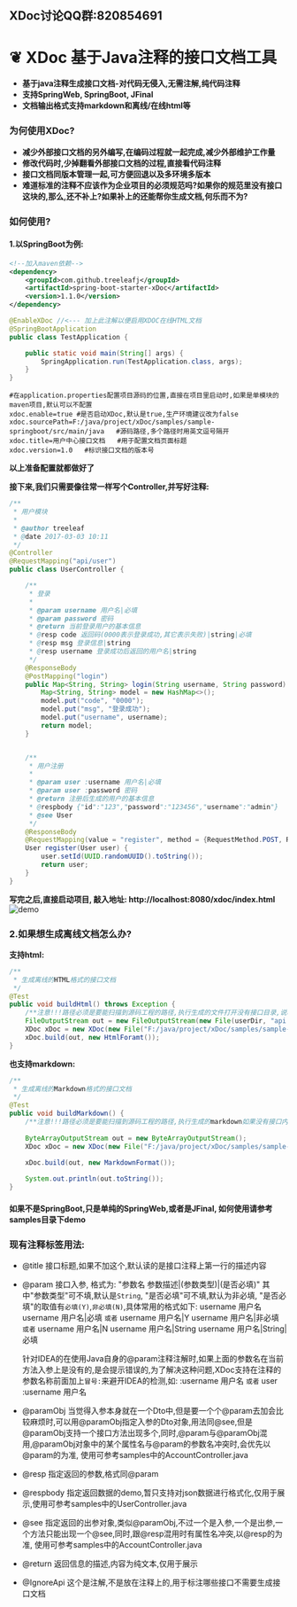 ## XDoc讨论QQ群:820854691

# ❦ XDoc 基于Java注释的接口文档工具

- **基于java注释生成接口文档-对代码无侵入,无需注解,纯代码注释**
- **支持SpringWeb, SpringBoot, JFinal**
- **文档输出格式支持markdown和离线/在线html等**

### 为何使用XDoc?
- **减少外部接口文档的另外编写,在编码过程就一起完成,减少外部维护工作量**
- **修改代码时,少掉翻看外部接口文档的过程,直接看代码注释**
- **接口文档同版本管理一起,可方便回退以及多环境多版本**
- **难道标准的注释不应该作为企业项目的必须规范吗?如果你的规范里没有接口这块的,那么,还不补上?如果补上的还能帮你生成文档,何乐而不为?**

### 如何使用?
#### 1.以SpringBoot为例:
```xml
<!--加入maven依赖-->
<dependency>
    <groupId>com.github.treeleafj</groupId>
    <artifactId>spring-boot-starter-xDoc</artifactId>
    <version>1.1.0</version>
</dependency>
```

```java
@EnableXDoc //<--- 加上此注解以便启用XDOC在线HTML文档
@SpringBootApplication
public class TestApplication {

    public static void main(String[] args) {
        SpringApplication.run(TestApplication.class, args);
    }
}
```

```
#在application.properties配置项目源码的位置,直接在项目里启动时,如果是单模块的maven项目,默认可以不配置
xdoc.enable=true #是否启动XDoc,默认是true,生产环境建议改为false
xdoc.sourcePath=F:/java/project/xDoc/samples/sample-springboot/src/main/java   #源码路径,多个路径时用英文逗号隔开
xdoc.title=用户中心接口文档   #用于配置文档页面标题
xdoc.version=1.0   #标识接口文档的版本号
```

**以上准备配置就都做好了**

**接下来,我们只需要像往常一样写个Controller,并写好注释:**
```java
/**
 * 用户模块
 *
 * @author treeleaf
 * @date 2017-03-03 10:11
 */
@Controller
@RequestMapping("api/user")
public class UserController {

    /**
     * 登录
     *
     * @param username 用户名|必填
     * @param password 密码
     * @return 当前登录用户的基本信息
     * @resp code 返回码(0000表示登录成功,其它表示失败)|string|必填
     * @resp msg 登录信息|string
     * @resp username 登录成功后返回的用户名|string
     */
    @ResponseBody
    @PostMapping("login")
    public Map<String, String> login(String username, String password) {
        Map<String, String> model = new HashMap<>();
        model.put("code", "0000");
        model.put("msg", "登录成功");
        model.put("username", username);
        return model;
    }


    /**
     * 用户注册
     *
     * @param user :username 用户名|必填
     * @param user :password 密码
     * @return 注册后生成的用户的基本信息
     * @respbody {"id":"123","password":"123456","username":"admin"}
     * @see User
     */
    @ResponseBody
    @RequestMapping(value = "register", method = {RequestMethod.POST, RequestMethod.PUT})
    User register(User user) {
        user.setId(UUID.randomUUID().toString());
        return user;
    }
}
```

**写完之后,直接启动项目, 敲入地址: http://localhost:8080/xdoc/index.html**
![demo](https://images.gitee.com/uploads/images/2019/1208/163306_ee88c3c1_12124.png "1.jpg")

### 2.如果想生成离线文档怎么办?
**支持html:**

```java
/**
 * 生成离线的HTML格式的接口文档
 */
@Test
public void buildHtml() throws Exception {
    /**注意!!!路径必须是要能扫描到源码工程的路径,执行生成的文件打开没有接口目录,说明没扫描到,请优先确认自己传入的路径是否正确!!!*/
    FileOutputStream out = new FileOutputStream(new File(userDir, "api.html"));
    XDoc xDoc = new XDoc(new File("F:/java/project/xDoc/samples/sample-springboot/src/main/java"), new SpringWebHttpFramework());
    xDoc.build(out, new HtmlForamt());
}
```

**也支持markdown:**
```java
/**
 * 生成离线的Markdown格式的接口文档
 */
@Test
public void buildMarkdown() {
    /**注意!!!路径必须是要能扫描到源码工程的路径,执行生成的markdown如果没有接口内容,说明没扫描到,请优先确认自己传入的路径是否正确!!!*/
	
    ByteArrayOutputStream out = new ByteArrayOutputStream();
    XDoc xDoc = new XDoc(new File("F:/java/project/xDoc/samples/sample-springboot/src/main/java"), new SpringWebHttpFramework());
    
    xDoc.build(out, new MarkdownFormat());

    System.out.println(out.toString());
}
```

#### 如果不是SpringBoot,只是单纯的SpringWeb,或者是JFinal, 如何使用请参考samples目录下demo

### 现有注释标签用法:
- @title
  接口标题,如果不加这个,默认读的是接口注释上第一行的描述内容
- @param
  接口入参, 格式为: "参数名 参数描述|(参数类型)|(是否必填)"
  其中"参数类型"可不填,默认是`String`, "是否必填"可不填,默认为非必填, "是否必填"的取值有`必填(Y)`,`非必填(N)`,具体常用的格式如下:
  username 用户名
  username 用户名|必填  `或者` username 用户名|Y
  username 用户名|非必填 `或者` username 用户名|N
  username 用户名|String
  username 用户名|String|必填

  针对IDEA的在使用Java自身的@param注释注解时,如果上面的参数名在当前方法入参上是没有的,是会提示错误的,为了解决这种问题,XDoc支持在注释的参数名称前面加上`冒号:`来避开IDEA的检测,如:
  :username 用户名  `或者` user :username 用户名

- @paramObj
  当觉得入参本身就在一个Dto中,但是要一个个@param去加会比较麻烦时,可以用@paramObj指定入参的Dto对象,用法同@see,但是@paramObj支持一个接口方法出现多个,同时,@param与@paramObj混用,@paramObj对象中的某个属性名与@param的参数名冲突时,会优先以@param的为准, 使用可参考samples中的AccountController.java

- @resp
  指定返回的参数,格式同@param

- @respbody
  指定返回数据的demo,暂只支持对json数据进行格式化,仅用于展示,使用可参考samples中的UserController.java

- @see
  指定返回的出参对象,类似@paramObj,不过一个是入参,一个是出参,一个方法只能出现一个@see,同时,跟@resp混用时有属性名冲突,以@resp的为准, 使用可参考samples中的AccountController.java

- @return
  返回信息的描述,内容为纯文本,仅用于展示
  
- @IgnoreApi
  这个是注解,不是放在注释上的,用于标注哪些接口不需要生成接口文档